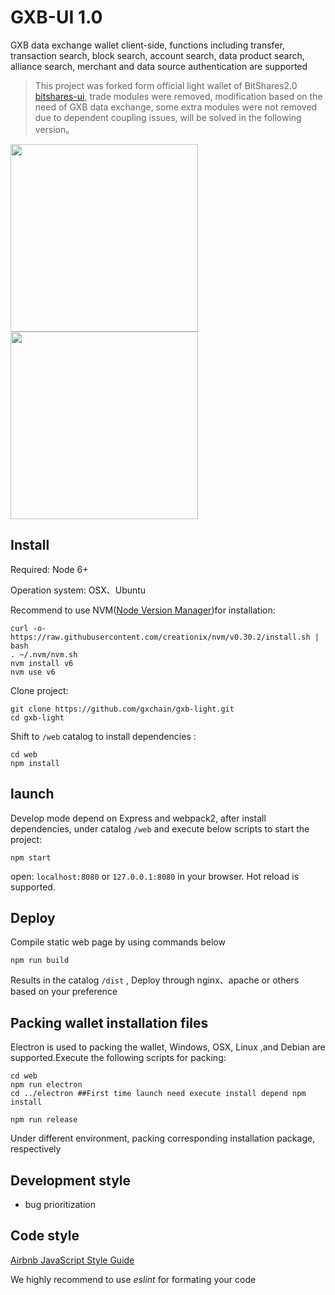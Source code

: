GXB-UI 1.0
============

GXB data exchange wallet client-side, functions including transfer, transaction search, block search, account search, data product search, alliance search, merchant and data source authentication are supported

>  This project was forked form official light wallet of BitShares2.0 [bitshares-ui](https://github.com/bitshares/bitshares-ui), trade modules were removed, modification based on the need of GXB data exchange, some extra modules were not removed due to dependent coupling issues, will be solved in the following version。

<p>
    <a href="javascript:;">
        <img width="300px" src='https://raw.githubusercontent.com/gxchain/gxips/master/assets/images/task-wallet.png'/>
    </a>
    <a href="javascript:;">
        <img width="300px" src='https://raw.githubusercontent.com/gxchain/gxips/master/assets/images/task-wallet-en.png'/>
    </a>
</p>

## Install

Required: Node 6+

Operation system: OSX、Ubuntu

Recommend to use NVM([Node Version Manager](https://github.com/creationix/nvm))for installation:

```
curl -o- https://raw.githubusercontent.com/creationix/nvm/v0.30.2/install.sh | bash
. ~/.nvm/nvm.sh
nvm install v6
nvm use v6
```

Clone project:

```
git clone https://github.com/gxchain/gxb-light.git
cd gxb-light
```

Shift to `/web` catalog to install dependencies :

```
cd web
npm install
```

## launch
Develop mode depend on Express and webpack2, after install dependencies, under catalog `/web` and execute below scripts to start the project:
```
npm start
```

open: `localhost:8080` or `127.0.0.1:8080` in your browser.
Hot reload is supported.

## Deploy
Compile static web page by using commands below
```
npm run build
```
Results in the catalog `/dist` , Deploy through nginx、apache or others based on your preference
## Packing wallet installation files

Electron is used to packing the wallet, Windows, OSX, Linux ,and Debian are supported.Execute the following scripts for packing:
```
cd web
npm run electron
cd ../electron ##First time launch need execute install depend npm install

npm run release
```

Under different environment, packing corresponding installation package, respectively
## Development style

- bug prioritization

## Code style

[Airbnb JavaScript Style Guide](https://github.com/airbnb/javascript)

We highly recommend to use _eslint_ for formating your code
